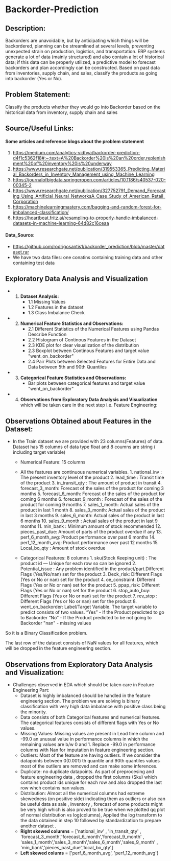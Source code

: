 # Backorder-Prediction
## Description:

Backorders are unavoidable, but by anticipating which things will be backordered, planning can be streamlined at several levels, preventing unexpected strain on production, logistics, and transportation. ERP systems generate a lot of data (mainly structured) and also contain a lot of historical data; if this data can be properly utilized, a predictive model to forecast backorders and plan accordingly can be constructed. Based on past data from inventories, supply chain, and sales, classify the products as going into backorder (Yes or No).

## Problem Statement:
Classify the products whether they would go into Backorder based on the historical data from inventory, supply chain and sales

## Source/Useful Links:

#### Some articles and reference blogs about the problem statement
1. https://medium.com/analytics-vidhya/backorder-prediction-d4f1c5362f18#:~:text=A%20Backorder%20is%20an%20order,replenishment%20of%20inventory%20is%20underway
2. https://www.researchgate.net/publication/319553365_Predicting_Material_Backorders_in_Inventory_Management_using_Machine_Learning
3. https://journalofbigdata.springeropen.com/articles/10.1186/s40537-020-00345-2
4. https://www.researchgate.net/publication/327752791_Demand_Forecasting_Using_Artificial_Neural_NetworksA_Case_Study_of_American_Retail_Corporation
5. https://machinelearningmastery.com/bagging-and-random-forest-for-imbalanced-classification/
6. https://heartbeat.fritz.ai/resampling-to-properly-handle-imbalanced-datasets-in-machine-learning-64d82c16ceaa


#### Data_Source:
- https://github.com/rodrigosantis1/backorder_prediction/blob/master/dataset.rar
- We have two data files: one conatins containing training data and other containing test data



## Exploratory Data Analysis and Visualization

* 1. **Dataset Analysis:** 
     * 1.1 Missing Values
     * 1.2 Features in the dataset
     * 1.3 Class Imbalance Check
     
* 2. **Numerical Feature Statistics and Observations:**
     * 2.1 Different Statistics of the Numerical Features using Pandas Describe Function 
     * 2.2 Histogram of Continous Features in the Dataset
     * 2.3 KDE plot for clear visualization of the distribution
     * 2.3 Boxplot between Continous Features and target value "went_on_backorder"
     * 2.4 Pair Plots between Selected Features for Entire Data and Data between 5th and 90th Quantiles
     
* 3. **Categorical Feature Statistics and Observations:**
     * Bar plots between categorical features and target value "went_on_backorder"
     
* 4. **Observations from Exploratory Data Analysis and Visualization** which will be taken care in the next step i.e. Feature Engineering:




## Observations Obtained about Features in the Dataset:
* In the Train dataset we are provided with 23 columns(Features) of data. Dataset has 15 columns of data type float and 8 coumns are       string ( including target variable)
     * Numerical Feature: 15 columns 
     * All the features are continuous numerical variables.
             1. national_inv : The present inventory level of the product
             2. lead_time : Transit time of the product
             3. in_transit_qty : The amount of product in transit
             4. forecast_3_month: Forecast of the sales of the product for coming 3 months 
             5. forecast_6_month: Forecast of the sales of the product for coming 6 months 
             6. forecast_9_month : Forecast of the sales of the product for coming 9 months 
             7. sales_1_month: Actual sales of the product in last 1 month
             8. sales_3_month: Actual sales of the product in last 3 months 
             9. sales_6_month: Actual sales of the product in last 6 months 
            10. sales_9_month : Actual sales of the product in last 9 months 
            11. min_bank : Minimum amount of stock recommended
            12. pieces_past_due: Amount of parts of the product overdue if any
            13. perf_6_month_avg: Product performance over past 6 months 
            14. perf_12_month_avg: Product performance over past 12 months 
            15. Local_bo_qty : Amount of stock overdue
             
     * Categorical Features: 8 columns
            1. sku(Stock Keeping unit) : The product id — Unique for each row so can be ignored
            2. Potential_issue : Any problem identified in the product/part.Different Flags (Yes/No/nan) set for the product
            3. Deck_risk: Different Flags (Yes or No or nan) set for the product
            4. oe_constraint: Different Flags (Yes or No or nan) set for the product
            5. ppap_risk: Different Flags (Yes or No or nan) set for the product
            6. stop_auto_buy: Different Flags (Yes or No or nan) set for the product
            7. rev_stop : Different Flags (Yes or No or nan) set for the product
            8. went_on_backorder: Label/Target Variable. The target variable to predict consists of two values.
               “Yes” - If the Product predicted to go to Backorder
               “No” - If the Product predicted to be not going to Backorder
               "nan" - missing values
               
So it is a Binary Classification problem.
       
The last row of the dataset consists of NaN values for all features, which will be dropped in the feature engineering section.


## Observations from Exploratory Data Analysis and Visualization:

* Challenges observed in EDA which should be taken care in Feature Engineering Part:
  * Dataset is highly imbalanced should be handled in the feature engineerig section. The problem we are solving is binary classification with very high data imbalance       with positive class being the minority.
  * Data consists of both Categorical features and numerical features. The categorical features consists of different flags with Yes or     No values. 
  * Missing Values: Missing values are present in Lead time column and -99.0 an unusual value in performance columns in which the remaining values are b/w 0 and 1. Replace -99.0 in performance columns with Nan for imputation in feature engineering section.
  * Outliers: Most of the feature are having outliers. If we consider the datapoints between 0(0.001) th quantile and 90th quantiles values most of the outliers are removed and can make some inferences.
  * Duplicate: no duplicate datapoints. As part of preprocesing and feature engineering data , dropped the first columns (Sku) which contains product ids unique for each row and also dropped the last row whch contains nan values.
  * Distribution: Almost all the numerical columns had extreme skewedness (on positive side) indicating them as outliers or also can be     useful data as sale , inventory , forecast of some products might be very high which is also proved to be true when we plotted qq       plot of normal distribution vs log(columns), Applied the log transform to the data obtained in step 10 followed by standardization to prepare another dataset .
  * **Right  skewed columns** = ['national_inv' , 'in_transit_qty' , 'forecast_3_month','forecast_6_month','forecast_9_month' ,             'sales_1_month','sales_3_month','sales_6_month','sales_9_month' , 'min_bank','pieces_past_due','local_bo_qty']
  * **Left skewed colums** = ['perf_6_month_avg', 'perf_12_month_avg'}
